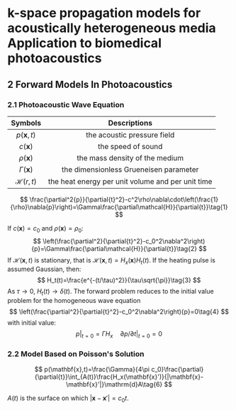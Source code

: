 # k-space propagation models for acoustically heterogeneous media Application to biomedical photoacoustics

## 2 Forward Models In Photoacoustics

### 2.1 Photoacoustic Wave Equation

|       Symbols        |                   Descriptions                    |
| :------------------: | :-----------------------------------------------: |
|  $p(\mathbf{x},t)$   |            the acoustic pressure field            |
|   $c(\mathbf{x})$    |                the speed of sound                 |
|  $\rho(\mathbf{x})$  |          the mass density of the medium           |
| $\Gamma(\mathbf{x})$ |      the dimensionless Grueneisen parameter       |
|  $\mathcal{H}(r,t)$  | the heat energy per unit volume and per unit time |

$$
\frac{\partial^2{p}}{\partial{t}^2}-c^2\rho\nabla\cdot\left(\frac{1}{\rho}\nabla{p}\right)=\Gamma\frac{\partial\mathcal{H}}{\partial{t}}\tag{1}
$$

If $c(\mathbf{x})=c_0$ and $\rho(\mathbf{x})=\rho_0$:
$$
\left(\frac{\partial^2}{\partial{t}^2}-c_0^2\nabla^2\right){p}=\Gamma\frac{\partial\mathcal{H}}{\partial{t}}\tag{2}
$$
If $\mathcal{H}(\mathbf{x},t)$ is stationary, that is $\mathcal{H}(\mathbf{x},t)=H_x(\mathbf{x})H_t(t)$. If the heating pulse is assumed Gaussian, then:
$$
H_t(t)=\frac{e^{-(t/\tau)^2}}{\tau\sqrt{\pi}}\tag{3}
$$
As $\tau\to0$, $H_t(t)\to\delta(t)$. The forward problem reduces to the initial value problem for the homogeneous wave equation
$$
\left(\frac{\partial^2}{\partial{t}^2}-c_0^2\nabla^2\right){p}=0\tag{4}
$$
with initial value:
$$
p|_{t=0}=\Gamma H_x\quad\partial{p}/\partial{t}|_{t=0}=0\tag{5}
$$

### 2.2 Model Based on Poisson's Solution

$$
p(\mathbf{x},t)=\frac{\Gamma}{4\pi c_0}\frac{\partial}{\partial{t}}\int_{A(t)}\frac{H_x(\mathbf{x}')}{|\mathbf{x}-\mathbf{x}'|}\mathrm{d}A\tag{6}
$$

$A(t)$ is the surface on which $|\mathbf{x}-\mathbf{x}'|=c_0t$.





